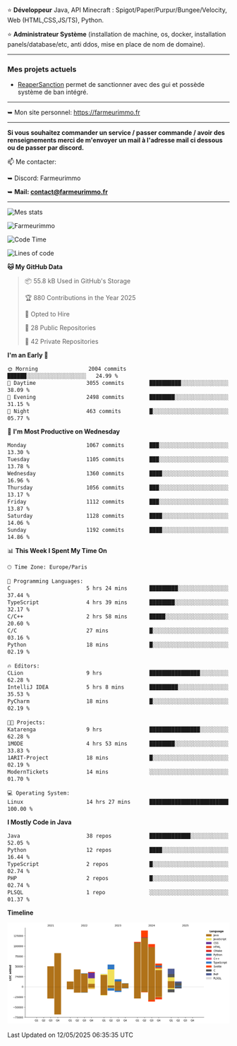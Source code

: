 ⭐ **Développeur** Java, API Minecraft : Spigot/Paper/Purpur/Bungee/Velocity, Web (HTML,CSS,JS/TS), Python.

⭐ **Administrateur Système** (installation de machine, os, docker, installation panels/database/etc, anti ddos, mise en place de nom de domaine).

---

### Mes projets actuels
- [ReaperSanction](https://www.spigotmc.org/resources/reapersanction.89580/) permet de sanctionner avec des gui et possède système de ban intégré.

---

➥ Mon site personnel: https://farmeurimmo.fr

---

**Si vous souhaitez commander un service / passer commande / avoir des renseignements merci de m'envoyer un mail à l'adresse mail ci dessous ou de passer par discord.**

📫 Me contacter:
 
   ➥ Discord: Farmeurimmo
   
   ➥ **Mail: contact@farmeurimmo.fr**

---

![Mes stats](https://github-readme-stats.farmeurimmo.fr/api?username=Farmeurimmo&count_private=true&show_icons=true&theme=radical)

<img src="https://komarev.com/ghpvc/?username=Farmeurimmo" alt="Farmeurimmo" />

<!--START_SECTION:waka-->
![Code Time](http://img.shields.io/badge/Code%20Time-2%2C009%20hrs%2030%20mins-blue)

![Lines of code](https://img.shields.io/badge/From%20Hello%20World%20I%27ve%20Written-838.7%20thousand%20lines%20of%20code-blue)

**🐱 My GitHub Data** 

> 📦 55.8 kB Used in GitHub's Storage 
 > 
> 🏆 880 Contributions in the Year 2025
 > 
> 💼 Opted to Hire
 > 
> 📜 28 Public Repositories 
 > 
> 🔑 42 Private Repositories 
 > 
**I'm an Early 🐤** 

```text
🌞 Morning                2004 commits        ██████░░░░░░░░░░░░░░░░░░░   24.99 % 
🌆 Daytime                3055 commits        ██████████░░░░░░░░░░░░░░░   38.09 % 
🌃 Evening                2498 commits        ████████░░░░░░░░░░░░░░░░░   31.15 % 
🌙 Night                  463 commits         █░░░░░░░░░░░░░░░░░░░░░░░░   05.77 % 
```
📅 **I'm Most Productive on Wednesday** 

```text
Monday                   1067 commits        ███░░░░░░░░░░░░░░░░░░░░░░   13.30 % 
Tuesday                  1105 commits        ███░░░░░░░░░░░░░░░░░░░░░░   13.78 % 
Wednesday                1360 commits        ████░░░░░░░░░░░░░░░░░░░░░   16.96 % 
Thursday                 1056 commits        ███░░░░░░░░░░░░░░░░░░░░░░   13.17 % 
Friday                   1112 commits        ███░░░░░░░░░░░░░░░░░░░░░░   13.87 % 
Saturday                 1128 commits        ████░░░░░░░░░░░░░░░░░░░░░   14.06 % 
Sunday                   1192 commits        ████░░░░░░░░░░░░░░░░░░░░░   14.86 % 
```


📊 **This Week I Spent My Time On** 

```text
🕑︎ Time Zone: Europe/Paris

💬 Programming Languages: 
C                        5 hrs 24 mins       █████████░░░░░░░░░░░░░░░░   37.44 % 
TypeScript               4 hrs 39 mins       ████████░░░░░░░░░░░░░░░░░   32.17 % 
C/C++                    2 hrs 58 mins       █████░░░░░░░░░░░░░░░░░░░░   20.60 % 
C/C                      27 mins             █░░░░░░░░░░░░░░░░░░░░░░░░   03.16 % 
Python                   18 mins             █░░░░░░░░░░░░░░░░░░░░░░░░   02.19 % 

🔥 Editors: 
CLion                    9 hrs               ████████████████░░░░░░░░░   62.28 % 
IntelliJ IDEA            5 hrs 8 mins        █████████░░░░░░░░░░░░░░░░   35.53 % 
PyCharm                  18 mins             █░░░░░░░░░░░░░░░░░░░░░░░░   02.19 % 

🐱‍💻 Projects: 
Katarenga                9 hrs               ████████████████░░░░░░░░░   62.28 % 
1MODE                    4 hrs 53 mins       ████████░░░░░░░░░░░░░░░░░   33.83 % 
1ARIT-Project            18 mins             █░░░░░░░░░░░░░░░░░░░░░░░░   02.19 % 
ModernTickets            14 mins             ░░░░░░░░░░░░░░░░░░░░░░░░░   01.70 % 

💻 Operating System: 
Linux                    14 hrs 27 mins      █████████████████████████   100.00 % 
```

**I Mostly Code in Java** 

```text
Java                     38 repos            █████████████░░░░░░░░░░░░   52.05 % 
Python                   12 repos            ████░░░░░░░░░░░░░░░░░░░░░   16.44 % 
TypeScript               2 repos             █░░░░░░░░░░░░░░░░░░░░░░░░   02.74 % 
PHP                      2 repos             █░░░░░░░░░░░░░░░░░░░░░░░░   02.74 % 
PLSQL                    1 repo              ░░░░░░░░░░░░░░░░░░░░░░░░░   01.37 % 
```



**Timeline**

![Lines of Code chart](https://raw.githubusercontent.com/Farmeurimmo/Farmeurimmo/main/assets/bar_graph.png)


 Last Updated on 12/05/2025 06:35:35 UTC
<!--END_SECTION:waka-->
